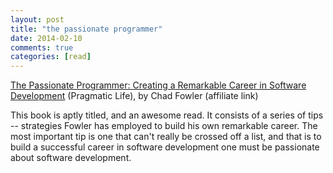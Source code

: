 ```yaml
---
layout: post
title: "the passionate programmer"
date: 2014-02-10
comments: true
categories: [read]
---
```


[The Passionate Programmer: Creating a Remarkable Career in Software Development](http://www.amazon.com/gp/product/B00AYQNR5U/ref=as_li_tf_tl?ie=UTF8&camp=1789&creative=9325&creativeASIN=B00AYQNR5U&linkCode=as2&tag=bridgeforpoke-20) (Pragmatic Life), by Chad Fowler
(affiliate link)

This book is aptly titled, and an awesome read. It consists of a series of tips -- strategies Fowler has employed to build his own remarkable career. The most important tip is one that can't really be crossed off a list, and that is to build a successful career in software development one must be passionate about software development.
